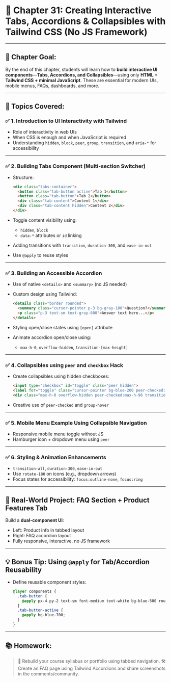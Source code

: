 # 📘 **Chapter 31: Creating Interactive Tabs, Accordions & Collapsibles with Tailwind CSS (No JS Framework)**

---

## 🎯 **Chapter Goal:**

By the end of this chapter, students will learn how to **build interactive UI components**—**Tabs, Accordions, and Collapsibles**—using only **HTML + Tailwind CSS + minimal JavaScript**. These are essential for modern UIs, mobile menus, FAQs, dashboards, and more.

---

## 📗 **Topics Covered:**

### ✅ 1. Introduction to UI Interactivity with Tailwind

* Role of interactivity in web UIs
* When CSS is enough and when JavaScript is required
* Understanding `hidden`, `block`, `peer`, `group`, `transition`, and `aria-*` for accessibility

---

### ✅ 2. Building Tabs Component (Multi-section Switcher)

* Structure:

  ```html
  <div class="tabs-container">
    <button class="tab-button active">Tab 1</button>
    <button class="tab-button">Tab 2</button>
    <div class="tab-content">Content 1</div>
    <div class="tab-content hidden">Content 2</div>
  </div>
  ```
* Toggle content visibility using:

  * `hidden`, `block`
  * `data-*` attributes or `id` linking
* Adding transitions with `transition`, `duration-300`, and `ease-in-out`
* Use `@apply` to reuse styles

---

### ✅ 3. Building an Accessible Accordion

* Use of native `<details>` and `<summary>` (no JS needed)
* Custom design using Tailwind:

  ```html
  <details class="border rounded">
    <summary class="cursor-pointer p-3 bg-gray-100">Question?</summary>
    <p class="p-3 text-sm text-gray-600">Answer text here...</p>
  </details>
  ```
* Styling open/close states using `[open]` attribute
* Animate accordion open/close using:

  * `max-h-0`, `overflow-hidden`, `transition-[max-height]`

---

### ✅ 4. Collapsibles using `peer` and `checkbox` Hack

* Create collapsibles using hidden checkboxes:

  ```html
  <input type="checkbox" id="toggle" class="peer hidden">
  <label for="toggle" class="cursor-pointer bg-blue-200 peer-checked:bg-blue-500">Toggle Me</label>
  <div class="max-h-0 overflow-hidden peer-checked:max-h-96 transition-all">Hidden Content</div>
  ```
* Creative use of `peer-checked` and `group-hover`

---

### ✅ 5. Mobile Menu Example Using Collapsible Navigation

* Responsive mobile menu toggle without JS
* Hamburger icon + dropdown menu using `peer`

---

### ✅ 6. Styling & Animation Enhancements

* `transition-all`, `duration-300`, `ease-in-out`
* Use `rotate-180` on icons (e.g., dropdown arrows)
* Focus states for accessibility: `focus:outline-none`, `focus:ring`

---

## 🧪 **Real-World Project: FAQ Section + Product Features Tab**

Build a **dual-component UI**:

* Left: Product info in tabbed layout
* Right: FAQ accordion layout
* Fully responsive, interactive, no JS framework

---

## 💡 Bonus Tip: Using `@apply` for Tab/Accordion Reusability

* Define reusable component styles:

  ```css
  @layer components {
    .tab-button {
      @apply px-4 py-2 text-sm font-medium text-white bg-blue-500 rounded-md;
    }
    .tab-button-active {
      @apply bg-blue-700;
    }
  }
  ```

---

## 📚 Homework:

> 🧠 Rebuild your course syllabus or portfolio using tabbed navigation.
> 🛠 Create an FAQ page using Tailwind Accordions and share screenshots in the comments/community.

